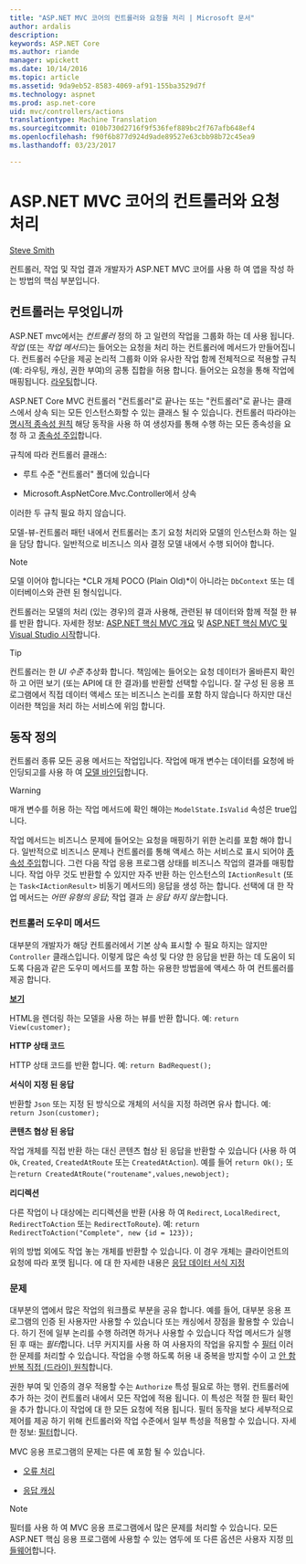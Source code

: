 ```yaml
---
title: "ASP.NET MVC 코어의 컨트롤러와 요청을 처리 | Microsoft 문서"
author: ardalis
description: 
keywords: ASP.NET Core
ms.author: riande
manager: wpickett
ms.date: 10/14/2016
ms.topic: article
ms.assetid: 9da9eb52-8583-4069-af91-155ba3529d7f
ms.technology: aspnet
ms.prod: asp.net-core
uid: mvc/controllers/actions
translationtype: Machine Translation
ms.sourcegitcommit: 010b730d2716f9f536fef889bc2f767afb648ef4
ms.openlocfilehash: f90f6b877d924d9ade89527e63cbb98b72c45ea9
ms.lasthandoff: 03/23/2017

---
```

# <a name="handling-requests-with-controllers-in-aspnet-mvc-core"></a>ASP.NET MVC 코어의 컨트롤러와 요청 처리

[Steve Smith](http://ardalis.com)

컨트롤러, 작업 및 작업 결과 개발자가 ASP.NET MVC 코어를 사용 하 여 앱을 작성 하는 방법의 핵심 부분입니다.

## <a name="what-is-a-controller"></a>컨트롤러는 무엇입니까

ASP.NET mvc에서는 *컨트롤러* 정의 하 고 일련의 작업을 그룹화 하는 데 사용 됩니다. *작업* (또는 *작업 메서드*)는 들어오는 요청을 처리 하는 컨트롤러에 메서드가 만들어집니다. 컨트롤러 수단을 제공 논리적 그룹화 이와 유사한 작업 함께 전체적으로 적용할 규칙 (예: 라우팅, 캐싱, 권한 부여)의 공통 집합을 허용 합니다. 들어오는 요청을 통해 작업에 매핑됩니다. [라우팅](routing.md)합니다.

ASP.NET Core MVC 컨트롤러 "컨트롤러"로 끝나는 또는 "컨트롤러"로 끝나는 클래스에서 상속 되는 모든 인스턴스화할 수 있는 클래스 될 수 있습니다. 컨트롤러 따라야는 [명시적 종속성 원칙](http://deviq.com/explicit-dependencies-principle) 해당 동작을 사용 하 여 생성자를 통해 수행 하는 모든 종속성을 요청 하 고 [종속성 주입](dependency-injection.md)합니다.

규칙에 따라 컨트롤러 클래스:

* 루트 수준 "컨트롤러" 폴더에 있습니다

* Microsoft.AspNetCore.Mvc.Controller에서 상속

이러한 두 규칙 필요 하지 않습니다.

모델-뷰-컨트롤러 패턴 내에서 컨트롤러는 초기 요청 처리와 모델의 인스턴스화 하는 일을 담당 합니다. 일반적으로 비즈니스 의사 결정 모델 내에서 수행 되어야 합니다.

> [!NOTE]
> 모델 이어야 합니다는 *CLR 개체 POCO (Plain Old)*이 아니라는 `DbContext` 또는 데이터베이스와 관련 된 형식입니다.

컨트롤러는 모델의 처리 (있는 경우)의 결과 사용해, 관련된 뷰 데이터와 함께 적절 한 뷰를 반환 합니다. 자세한 정보: [ASP.NET 핵심 MVC 개요](../overview.md) 및 [ASP.NET 핵심 MVC 및 Visual Studio 시작](../../tutorials/first-mvc-app/start-mvc.md)합니다.

>[!TIP]
> 컨트롤러는 한 *UI 수준* 추상화 합니다. 책임에는 들어오는 요청 데이터가 올바른지 확인 하 고 어떤 보기 (또는 API에 대 한 결과)를 반환할 선택할 수입니다. 잘 구성 된 응용 프로그램에서 직접 데이터 액세스 또는 비즈니스 논리를 포함 하지 않습니다 하지만 대신 이러한 책임을 처리 하는 서비스에 위임 합니다.

## <a name="defining-actions"></a>동작 정의

컨트롤러 종류 모든 공용 메서드는 작업입니다. 작업에 매개 변수는 데이터를 요청에 바인딩되고를 사용 하 여 [모델 바인딩](../models/model-binding.md)합니다.

>[!WARNING]
> 매개 변수를 허용 하는 작업 메서드에 확인 해야는 `ModelState.IsValid` 속성은 true입니다.

작업 메서드는 비즈니스 문제에 들어오는 요청을 매핑하기 위한 논리를 포함 해야 합니다. 일반적으로 비즈니스 문제나 컨트롤러를 통해 액세스 하는 서비스로 표시 되어야 [종속성 주입](dependency-injection.md)합니다. 그런 다음 작업 응용 프로그램 상태를 비즈니스 작업의 결과를 매핑합니다.
작업 아무 것도 반환할 수 있지만 자주 반환 하는 인스턴스의 `IActionResult` (또는 `Task<IActionResult>` 비동기 메서드의) 응답을 생성 하는 합니다. 선택에 대 한 작업 메서드는 *어떤 유형의 응답*; 작업 결과 *는 응답 하지 않는*합니다.

### <a name="controller-helper-methods"></a>컨트롤러 도우미 메서드

대부분의 개발자가 해당 컨트롤러에서 기본 상속 표시할 수 필요 하지는 않지만 `Controller` 클래스입니다. 이렇게 많은 속성 및 다양 한 응답을 반환 하는 데 도움이 되도록 다음과 같은 도우미 메서드를 포함 하는 유용한 방법을에 액세스 하 여 컨트롤러를 제공 합니다.

**[보기](../views/index.md)**

HTML을 렌더링 하는 모델을 사용 하는 뷰를 반환 합니다. 예: `return View(customer);`

**HTTP 상태 코드**

HTTP 상태 코드를 반환 합니다. 예: `return BadRequest();`

**서식이 지정 된 응답**

반환할 `Json` 또는 지정 된 방식으로 개체의 서식을 지정 하려면 유사 합니다. 예: `return Json(customer);`

**콘텐츠 협상 된 응답**

작업 개체를 직접 반환 하는 대신 콘텐츠 협상 된 응답을 반환할 수 있습니다 (사용 하 여 `Ok`, `Created`, `CreatedAtRoute` 또는 `CreatedAtAction`). 예를 들어 `return Ok();` 또는`return CreatedAtRoute("routename",values,newobject);`

**리디렉션**

다른 작업이 나 대상에는 리디렉션을 반환 (사용 하 여 `Redirect`, `LocalRedirect`, `RedirectToAction` 또는 `RedirectToRoute`). 예: `return RedirectToAction("Complete", new {id = 123});`

위의 방법 외에도 작업 놓는 개체를 반환할 수 있습니다. 이 경우 개체는 클라이언트의 요청에 따라 포맷 됩니다. 에 대 한 자세한 내용은 [응답 데이터 서식 지정](../models/formatting.md)

### <a name="cross-cutting-concerns"></a>문제

대부분의 앱에서 많은 작업의 워크플로 부분을 공유 합니다. 예를 들어, 대부분 응용 프로그램의 인증 된 사용자만 사용할 수 있습니다 또는 캐싱에서 장점을 활용할 수 있습니다. 하기 전에 일부 논리를 수행 하려면 하거나 사용할 수 있습니다 작업 메서드가 실행 된 후 때는 *필터*합니다. 너무 커지지를 사용 하 여 사용자의 작업을 유지할 수 [필터](filters.md) 이러한 문제를 처리할 수 있습니다. 작업을 수행 하도록 허용 내 중복을 방지할 수이 고 [안 함 반복 직접 (드라이) 원칙](http://deviq.com/don-t-repeat-yourself/)합니다.

권한 부여 및 인증의 경우 적용할 수는 `Authorize` 특성 필요로 하는 행위. 컨트롤러에 추가 하는 것이 컨트롤러 내에서 모든 작업에 적용 됩니다. 이 특성은 적절 한 필터 확인을 추가 합니다.이 작업에 대 한 모든 요청에 적용 됩니다. 필터 동작을 보다 세부적으로 제어를 제공 하기 위해 컨트롤러와 작업 수준에서 일부 특성을 적용할 수 있습니다. 자세한 정보: [필터](filters.md)합니다.

MVC 응용 프로그램의 문제는 다른 예 포함 될 수 있습니다.
   * [오류 처리](filters.md#exception-filters)

   * [응답 캐싱](../../performance/caching/response.md)

> [!NOTE]
> 필터를 사용 하 여 MVC 응용 프로그램에서 많은 문제를 처리할 수 있습니다. 모든 ASP.NET 핵심 응용 프로그램에 사용할 수 있는 염두에 또 다른 옵션은 사용자 지정 [미들웨어](../../fundamentals/middleware.md)합니다.

